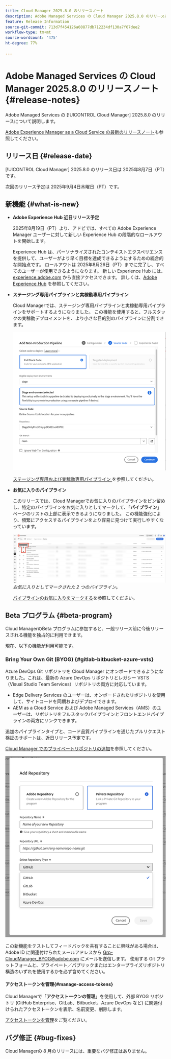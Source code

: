 ```yaml
---
title: Cloud Manager 2025.8.0 のリリースノート
description: Adobe Managed Services の Cloud Manager 2025.8.0 のリリースについて説明します。
feature: Release Information
source-git-commit: 713d7f454126a60877db712234df130a7f67dee2
workflow-type: tm+mt
source-wordcount: '475'
ht-degree: 77%

---
```


# Adobe Managed Services の Cloud Manager 2025.8.0 のリリースノート {#release-notes}

<!-- RELEASE WIKI  https://wiki.corp.adobe.com/display/DMSArchitecture/Cloud+Manager+2025.04.0+Release -->

Adobe Managed Services の [!UICONTROL Cloud Manager] 2025.8.0 のリリースについて説明します。

[Adobe Experience Manager as a Cloud Service の最新のリリースノート](https://experienceleague.adobe.com/ja/docs/experience-manager-cloud-service/content/release-notes/home)も参照してください。

## リリース日 {#release-date}

[!UICONTROL Cloud Manager] 2025.8.0 のリリース日は 2025年8月7日（PT）です。

<!-- There are no significant new features or bug fixes in the May Cloud Manager release. -->

次回のリリース予定は 2025年9月4日木曜日（PT）です。

<!-- SAVE FOR FUTURE POSSIBLE USE There are no significant new features or bug fixes in the May Cloud Manager release. -->


## 新機能 {#what-is-new}

* **Adobe Experience Hub 近日リリース予定**

  2025年8月19日（PT）より、アドビでは、すべての Adobe Experience Manager ユーザーに対して新しい Experience Hub の段階的なロールアウトを開始します。

  Experience Hub は、パーソナライズされたコンテキストエクスペリエンスを提供して、ユーザーがより早く目標を達成できるようにするための統合的な開始点です。 ロールアウトは 2025年8月26日（PT）までに完了し、すべてのユーザーが使用できるようになります。 新しい Experience Hub には、[experience.adobe.com](https://experience.adobe.com/) から直接アクセスできます。 詳しくは、[Adobe Experience Hub](https://experienceleague.adobe.com/ja/docs/experience-manager-65/content/experience-hub/experience-hub) を参照してください。

* **ステージング専用パイプラインと実稼動専用パイプライン**

  Cloud Managerでは、ステージング専用パイプラインと実稼動専用パイプラインをサポートするようになりました。 この機能を使用すると、フルスタックの実稼動デプロイメントを、より小さな目的別のパイプラインに分割できます。<!-- This feature went into GA from Private beta in the June 5, 2025 CM release -->

  ![ 「フルスタックコード」ラジオボタンと「ステージ環境」が選択された状態の「実稼動以外のパイプラインを追加」ダイアログボックス ](/help/release-notes/assets/add-non-production-pipeline.png)

  [ ステージング専用および実稼動専用パイプライン ](/help/using/stage-prod-only.md) を参照してください。

* **お気に入りのパイプライン**

  このリリースでは、Cloud Managerでお気に入りのパイプラインをピン留めし、特定のパイプラインをお気に入りとしてマークして、「**パイプライン**」ページのリストの上部に表示できるようになりました。 この機能強化により、頻繁にアクセスするパイプラインをより容易に見つけて実行しやすくなっています。<!-- CMGR-68293 -->

  ![お気に入りとしてマークされたパイプライン](/help/release-notes/assets/pipeline-favorites.png)*お気に入りとしてマークされた 2 つのパイプライン。*

  [パイプラインのお気に入りをマークする](/help/using/managing-pipelines.md#pipeline-favorites)を参照してください。


## Beta プログラム {#beta-program}

Cloud ManagerのBeta プログラムに参加すると、一般リリース前に今後リリースされる機能を独占的に利用できます。

現在、以下の機能が利用可能です。


### Bring Your Own Git (BYOG) {#gitlab-bitbucket-azure-vsts}

<!-- BOTH CS & AMS -->

Azure DevOps Git リポジトリを Cloud Manager にオンボードできるようになりました。これは、最新の Azure DevOps リポジトリとレガシー VSTS（Visual Studio Team Services）リポジトリの両方に対応しています。

* Edge Delivery Services のユーザーは、オンボードされたリポジトリを使用して、サイトコードを同期およびデプロイできます。
* AEM as a Cloud Service および Adobe Managed Services（AMS）のユーザーは、リポジトリをフルスタックパイプラインとフロントエンドパイプラインの両方にリンクできます。

追加のパイプラインタイプと、コード品質パイプラインを通じたプルリクエスト検証のサポートは、近日リリース予定です。

[Cloud Manager でのプライベートリポジトリの追加](/help/managing-code/external-repositories.md)を参照してください。

![リポジトリを追加ダイアログボックス](/help/release-notes/assets/azure-repo.png)

この新機能をテストしてフィードバックを共有することに興味がある場合は、Adobe ID に関連付けられたメールアドレスから [Grp-CloudManager_BYOG@adobe.com](mailto:grp-cloudmanager_byog@adobe.com) にメールを送信します。 使用する Git プラットフォームと、プライベート／パブリックまたはエンタープライズリポジトリ構造のいずれを使用するかを必ず含めてください。

#### アクセストークンを管理{#manage-access-tokens}

Cloud Managerで「**アクセストークンの管理**」を使用して、外部 BYOG リポジトリ (GitHub Enterprise、GitLab、Bitbucket、Azure DevOps など) に関連付けられたアクセストークンを表示、名前変更、削除します。

[アクセストークンを管理](/help/managing-code/manage-access-tokens.md)をご覧ください。

<!-- If you are interested in testing this new feature and sharing your feedback, send an email to [Grp-CloudManager_BYOG@adobe.com](mailto:grp-cloudmanager_byog@adobe.com) from your email address associated with your Adobe ID. -->

## バグ修正 {#bug-fixes}

Cloud Managerの 8 月のリリースには、重要なバグ修正はありません。

<!--
Known Issues {#known-issues}

* A -->
